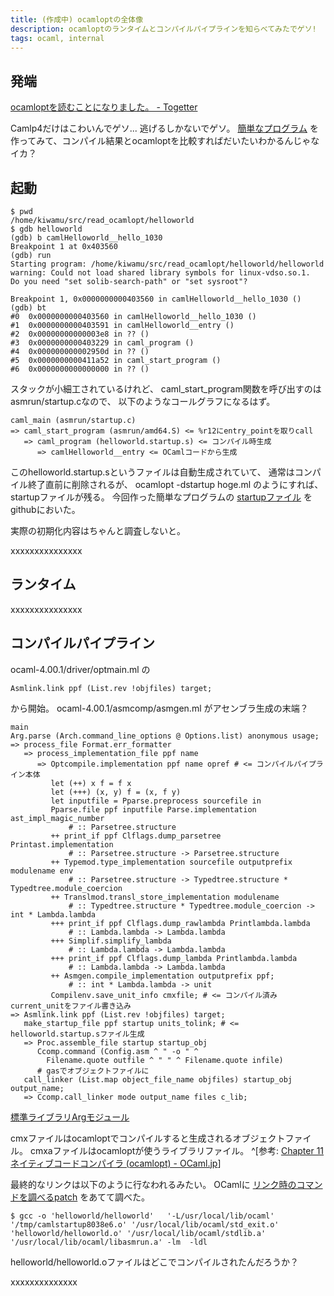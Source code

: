 ```yaml
---
title: (作成中) ocamloptの全体像
description: ocamloptのランタイムとコンパイルパイプラインを知らべてみたでゲソ!
tags: ocaml, internal
---
```


## 発端

[ocamloptを読むことになりました。 - Togetter](http://togetter.com/li/450580)

Camlp4だけはこわいんでゲソ...
逃げるしかないでゲソ。
[簡単なプログラム](https://github.com/master-q/read_ocamlopt/)
を作ってみて、コンパイル結果とocamloptを比較すればだいたいわかるんじゃなイカ？

## 起動

~~~
$ pwd
/home/kiwamu/src/read_ocamlopt/helloworld
$ gdb helloworld
(gdb) b camlHelloworld__hello_1030
Breakpoint 1 at 0x403560
(gdb) run
Starting program: /home/kiwamu/src/read_ocamlopt/helloworld/helloworld
warning: Could not load shared library symbols for linux-vdso.so.1.
Do you need "set solib-search-path" or "set sysroot"?

Breakpoint 1, 0x0000000000403560 in camlHelloworld__hello_1030 ()
(gdb) bt
#0  0x0000000000403560 in camlHelloworld__hello_1030 ()
#1  0x0000000000403591 in camlHelloworld__entry ()
#2  0x00000000000003e8 in ?? ()
#3  0x0000000000403229 in caml_program ()
#4  0x000000000002950d in ?? ()
#5  0x0000000000411a52 in caml_start_program ()
#6  0x0000000000000000 in ?? ()
~~~

スタックが小細工されているけれど、
caml_start_program関数を呼び出すのはasmrun/startup.cなので、
以下のようなコールグラフになるはず。

~~~
caml_main (asmrun/startup.c)
=> caml_start_program (asmrun/amd64.S) <= %r12にentry_pointを取りcall
   => caml_program (helloworld.startup.s) <= コンパイル時生成
      => camlHelloworld__entry <= OCamlコードから生成
~~~

このhelloworld.startup.sというファイルは自動生成されていて、
通常はコンパイル終了直前に削除されるが、
ocamlopt -dstartup hoge.ml のようにすれば、startupファイルが残る。
今回作った簡単なプログラムの
[startupファイル](https://github.com/master-q/read_ocamlopt/blob/master/helloworld/helloworld.startup.s)
をgithubにおいた。

実際の初期化内容はちゃんと調査しないと。

xxxxxxxxxxxxxxx

## ランタイム

xxxxxxxxxxxxxxx

## コンパイルパイプライン

ocaml-4.00.1/driver/optmain.ml の

~~~
Asmlink.link ppf (List.rev !objfiles) target;
~~~

から開始。
ocaml-4.00.1/asmcomp/asmgen.ml がアセンブラ生成の末端？

~~~
main
Arg.parse (Arch.command_line_options @ Options.list) anonymous usage;
=> process_file Format.err_formatter
   => process_implementation_file ppf name
      => Optcompile.implementation ppf name opref # <= コンパイルパイプライン本体
         let (++) x f = f x
         let (+++) (x, y) f = (x, f y)
         let inputfile = Pparse.preprocess sourcefile in
         Pparse.file ppf inputfile Parse.implementation ast_impl_magic_number
             # :: Parsetree.structure
         ++ print_if ppf Clflags.dump_parsetree Printast.implementation
             # :: Parsetree.structure -> Parsetree.structure
         ++ Typemod.type_implementation sourcefile outputprefix modulename env
             # :: Parsetree.structure -> Typedtree.structure * Typedtree.module_coercion
         ++ Translmod.transl_store_implementation modulename
             # :: Typedtree.structure * Typedtree.module_coercion -> int * Lambda.lambda
         +++ print_if ppf Clflags.dump_rawlambda Printlambda.lambda
             # :: Lambda.lambda -> Lambda.lambda
         +++ Simplif.simplify_lambda
             # :: Lambda.lambda -> Lambda.lambda
         +++ print_if ppf Clflags.dump_lambda Printlambda.lambda
             # :: Lambda.lambda -> Lambda.lambda
         ++ Asmgen.compile_implementation outputprefix ppf;
             # :: int * Lambda.lambda -> unit
         Compilenv.save_unit_info cmxfile; # <= コンパイル済みcurrent_unitをファイル書き込み
=> Asmlink.link ppf (List.rev !objfiles) target;
   make_startup_file ppf startup units_tolink; # <= helloworld.startup.sファイル生成
   => Proc.assemble_file startup startup_obj
      Ccomp.command (Config.asm ^ " -o " ^
        Filename.quote outfile ^ " " ^ Filename.quote infile)
      # gasでオブジェクトファイルに
   call_linker (List.map object_file_name objfiles) startup_obj output_name;
   => Ccomp.call_linker mode output_name files c_lib;
~~~

[標準ライブラリArgモジュール](http://ocaml.jp/Arg)

cmxファイルはocamloptでコンパイルすると生成されるオブジェクトファイル。
cmxaファイルはocamloptが使うライブラリファイル。
^[参考: [Chapter 11 ネイティブコードコンパイラ (ocamlopt) - OCaml.jp](http://ocaml.jp/Chapter%2011%20%E3%83%8D%E3%82%A4%E3%83%86%E3%82%A3%E3%83%96%E3%82%B3%E3%83%BC%E3%83%89%E3%82%B3%E3%83%B3%E3%83%91%E3%82%A4%E3%83%A9%20(ocamlopt))]

最終的なリンクは以下のように行なわれるみたい。
OCamlに
[リンク時のコマンドを調べるpatch](https://github.com/master-q/read_ocamlopt/blob/master/ocaml4.00.1_show_linker.patch)
をあてて調べた。

~~~
$ gcc -o 'helloworld/helloworld'   '-L/usr/local/lib/ocaml'  '/tmp/camlstartup8038e6.o' '/usr/local/lib/ocaml/std_exit.o' 'helloworld/helloworld.o' '/usr/local/lib/ocaml/stdlib.a' '/usr/local/lib/ocaml/libasmrun.a' -lm  -ldl
~~~

helloworld/helloworld.oファイルはどこでコンパイルされたんだろうか？

xxxxxxxxxxxxxx
